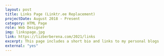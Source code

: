 ```yaml
---
layout: post
title: Links Page (Linktr.ee Replacement)
projectDate: August 2018 - Present
category: HTML Page
role: Web Designer
img: linkspage.jpg
link: https://lizberberena.com/2021/links
excerpt: This page includes a short bio and links to my personal blogs.
external: "yes"
---
```

